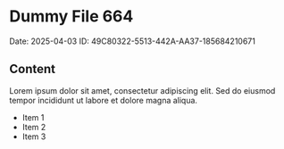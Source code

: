 # Dummy File 664

Date: 2025-04-03
ID: 49C80322-5513-442A-AA37-185684210671

## Content

Lorem ipsum dolor sit amet, consectetur adipiscing elit.
Sed do eiusmod tempor incididunt ut labore et dolore magna aliqua.

* Item 1
* Item 2
* Item 3

